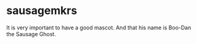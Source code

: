 sausagemkrs
===========

It is very important to have a good mascot. And that his name is Boo-Dan the Sausage Ghost.
